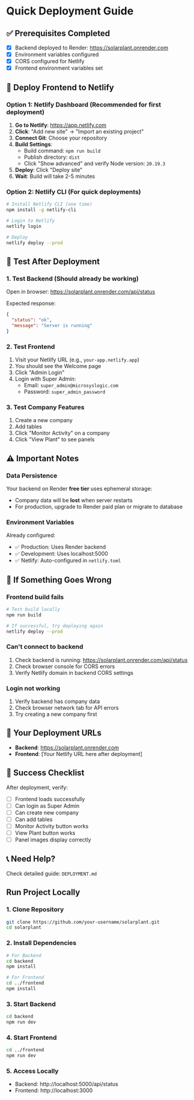 # Quick Deployment Guide

## ✅ Prerequisites Completed
- [x] Backend deployed to Render: https://solarplant.onrender.com
- [x] Environment variables configured
- [x] CORS configured for Netlify
- [x] Frontend environment variables set

## 🚀 Deploy Frontend to Netlify

### Option 1: Netlify Dashboard (Recommended for first deployment)

1. **Go to Netlify**: https://app.netlify.com
2. **Click**: "Add new site" → "Import an existing project"
3. **Connect Git**: Choose your repository
4. **Build Settings**:
   - Build command: `npm run build`
   - Publish directory: `dist`
   - Click "Show advanced" and verify Node version: `20.19.3`
5. **Deploy**: Click "Deploy site"
6. **Wait**: Build will take 2-5 minutes

### Option 2: Netlify CLI (For quick deployments)

```bash
# Install Netlify CLI (one time)
npm install -g netlify-cli

# Login to Netlify
netlify login

# Deploy
netlify deploy --prod
```

## 🧪 Test After Deployment

### 1. Test Backend (Should already be working)
Open in browser: https://solarplant.onrender.com/api/status

Expected response:
```json
{
  "status": "ok",
  "message": "Server is running"
}
```

### 2. Test Frontend
1. Visit your Netlify URL (e.g., `your-app.netlify.app`)
2. You should see the Welcome page
3. Click "Admin Login"
4. Login with Super Admin:
   - Email: `super_admin@microsyslogic.com`
   - Password: `super_admin_password`

### 3. Test Company Features
1. Create a new company
2. Add tables
3. Click "Monitor Activity" on a company
4. Click "View Plant" to see panels

## ⚠️ Important Notes

### Data Persistence
Your backend on Render **free tier** uses ephemeral storage:
- Company data will be **lost** when server restarts
- For production, upgrade to Render paid plan or migrate to database

### Environment Variables
Already configured:
- ✅ Production: Uses Render backend
- ✅ Development: Uses localhost:5000
- ✅ Netlify: Auto-configured in `netlify.toml`

## 🔧 If Something Goes Wrong

### Frontend build fails
```bash
# Test build locally
npm run build

# If successful, try deploying again
netlify deploy --prod
```

### Can't connect to backend
1. Check backend is running: https://solarplant.onrender.com/api/status
2. Check browser console for CORS errors
3. Verify Netlify domain in backend CORS settings

### Login not working
1. Verify backend has company data
2. Check browser network tab for API errors
3. Try creating a new company first

## 📝 Your Deployment URLs

- **Backend**: https://solarplant.onrender.com
- **Frontend**: [Your Netlify URL here after deployment]

## 🎉 Success Checklist

After deployment, verify:
- [ ] Frontend loads successfully
- [ ] Can login as Super Admin
- [ ] Can create new company
- [ ] Can add tables
- [ ] Monitor Activity button works
- [ ] View Plant button works
- [ ] Panel images display correctly

## 📞 Need Help?

Check detailed guide: `DEPLOYMENT.md`

## Run Project Locally

### 1. Clone Repository
```bash
git clone https://github.com/your-username/solarplant.git
cd solarplant
```

### 2. Install Dependencies
```bash
# For Backend
cd backend
npm install

# For Frontend
cd ../frontend
npm install
```

### 3. Start Backend
```bash
cd backend
npm run dev
```

### 4. Start Frontend
```bash
cd ../frontend
npm run dev
```

### 5. Access Locally
- Backend: http://localhost:5000/api/status
- Frontend: http://localhost:3000